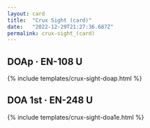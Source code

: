 ```yaml
---
layout: card
title:  "Crux Sight (card)"
date:   "2022-12-29T21:27:36.687Z"
permalink: crux-sight_(card)
---
```


## DOAp &middot; EN-108 U

{% include templates/crux-sight-doap.html %}


## DOA 1st &middot; EN-248 U

{% include templates/crux-sight-doa1e.html %}
